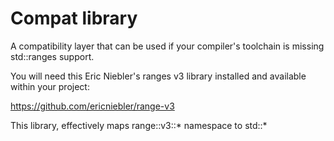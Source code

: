 # Compat library

A compatibility layer that can be used if your compiler's toolchain is missing std::ranges support.

You will need this Eric Niebler's ranges v3 library installed and available within your project:

  https://github.com/ericniebler/range-v3

This library, effectively maps range::v3::* namespace to std::*

